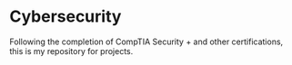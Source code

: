 # Cybersecurity
Following the completion of CompTIA Security + and other certifications, this is my repository for projects. 

